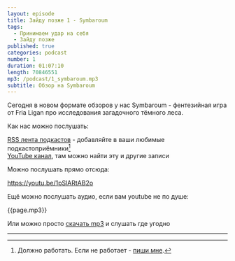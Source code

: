 ```yaml
---
layout: episode
title: Зайду позже 1 - Symbaroum
tags:
  - Принимаем удар на себя
  - Зайду позже
published: true
categories: podcast
number: 1
duration: 01:07:10
length: 70846551
mp3: /podcast/1_symbaroum.mp3
subtitle: Обзор на Symbaroum
---
```

Сегодня в новом формате обзоров у нас Symbaroum - фентезийная игра от Fria Ligan про исследования загадочного тёмного леса.

Как нас можно послушать:

[RSS лента подкастов](/podcast-feed.xml) - добавляйте в ваши любимые подкастоприёмники[^1]  
[YouTube канал](https://www.youtube.com/channel/UCr-09bDJ9wvDxTMmotgOeFg), там можно найти эту и другие записи

Можно послушать прямо отсюда:

https://youtu.be/1pSlARtAB2o

Ещё можно послушать аудио, если вам youtube не по душе:

{{page.mp3}}

Или можно просто [скачать mp3]({{page.mp3}}) и слушать где угодно

---

[^1]: Должно работать. Если не работает - [пиши мне](https://t.me/wunderwaffla).
